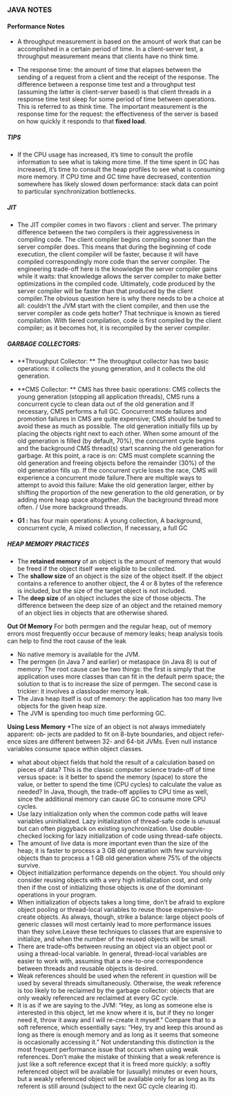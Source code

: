 ### JAVA NOTES

#### Performance Notes

* A throughput measurement is based on the amount of work that can be accomplished in a certain period of time. In a client-server test, a throughput measurement means that clients have no think time. 

* The response time: the amount of time that elapses between the sending of a request from a client and the receipt of the response. The difference between a response time test and a throughput test (assuming the latter is client-server based) is that client threads in a response time test sleep for some period of time between operations. This is referred to as think time. The important measurement is the response time for the request: the effectiveness of the server is based on how quickly it responds to that **fixed load**.


##### TIPS
*  If the CPU usage has increased, it’s time to consult the profile information to see what is taking more time. If the time spent in GC has increased, it’s time to consult the heap profiles to see what is consuming more memory. If CPU time and GC time have decreased, contention somewhere has likely slowed down performance: stack data can point to particular synchronization bottlenecks.

##### JIT
* The JIT compiler comes in two flavors : client and server. The primary difference between the two compilers is their aggressiveness in compiling code. The client compiler begins compiling sooner than the server compiler does. This means that during the beginning of code execution, the client compiler will be faster, because it will have compiled correspondingly more code than the server compiler. The engineering trade-off here is the knowledge the server compiler gains while it waits: that knowledge allows the server compiler to make better optimizations in the compiled code. Ultimately, code produced by the server compiler will be faster than that produced by the client compiler.The obvious question here is why there needs to be a choice at all: couldn’t the JVM start with the client compiler, and then use the server compiler as code gets hotter? That technique is known as tiered compilation. With tiered compilation, code is first compiled by the client compiler; as it becomes hot, it is recompiled by the server compiler.

##### GARBAGE COLLECTORS:
* **Throughput Collector: **  The throughput collector has two basic operations: it collects the young generation, and it collects the old generation.

* **CMS Collector: ** CMS has three basic operations: CMS collects the young generation (stopping all application threads), CMS runs a concurrent cycle to clean data out of the old generation and If necessary, CMS performs a full GC.
Concurrent mode failures and promotion failures in CMS are quite expensive; CMS should be tuned to avoid these as much as possible.
The old generation initially fills up by placing the objects right next to each other. When some amount of the old generation is filled (by default, 70%), the concurrent cycle begins and the background CMS thread(s) start scanning the old generation for garbage. At this point, a race is on: CMS must complete scanning the old generation and freeing objects before the remainder (30%) of the old generation fills up. If the concurrent cycle loses the race, CMS will experience a concurrent mode failure.There are multiple ways to attempt to avoid this failure: Make the old generation larger, either by shifting the proportion of the new generation to the old generation, or by adding more heap space altogether. /Run the background thread more often. / Use more background threads.


* **G1 :** has four main operations: A young collection, A background, concurrent cycle, A mixed collection, If necessary, a full GC

##### HEAP MEMORY PRACTICES
* The **retained memory** of an object is the amount of memory that would be freed if the object itself were eligible to be collected. 
* The **shallow size** of an object is the size of the object itself. If the object contains a reference to another object, the 4 or 8 bytes of the reference is included, but the size of the target object is not included.
* The **deep size** of an object includes the size of those objects. The difference between the deep size of an object and the retained memory of an object lies in objects that are otherwise shared. 

**Out Of Memory** 
 For both permgen and the regular heap, out of memory errors most frequently occur because of memory leaks; heap analysis tools can help to find the root cause of the leak
* No native memory is available for the JVM.
* The permgen (in Java 7 and earlier) or metaspace (in Java 8) is out of memory: The root cause can be two things: the first is simply that the application uses more classes than can fit in the default perm space; the solution to that is to increase the size of permgen. The second case is trickier: it involves a classloader memory leak. 
* The Java heap itself is out of memory: the application has too many live objects for the given heap size.
* The JVM is spending too much time performing GC.


**Using Less Memory**
*The size of an object is not always immediately apparent: ob‐ jects are padded to fit on 8-byte boundaries, and object refer‐ ence sizes are different between 32- and 64-bit JVMs. Even null instance variables consume space within object classes.
* what about object fields that hold the result of a calculation based on pieces of data? This is the classic computer science trade-off of time versus space: is it better to spend the memory (space) to store the value, or better to spend the time (CPU cycles) to calculate the value as needed? In Java, though, the trade-off applies to CPU time as well, since the additional memory can cause GC to consume more CPU cycles.
* Use lazy initialization only when the common code paths will leave variables uninitialized. Lazy initialization of thread-safe code is unusual but can often piggyback on existing synchronization. Use double-checked locking for lazy initialization of code using thread-safe objects.
* The amount of live data is more important even than the size of the heap; it is faster to process a 3 GB old generation with few surviving objects than to process a 1 GB old generation where 75% of the objects survive.
*  Object initialization performance depends on the object. You should only consider reusing objects with a very high initialization cost, and only then if the cost of initializing those objects is one of the dominant operations in your program.
*  When initialization of objects takes a long time, don’t be afraid to explore object pooling or thread-local variables to reuse those expensive-to-create objects. As always, though, strike a balance: large object pools of generic classes will most certainly lead to more performance issues than they solve.Leave these techniques to classes that are expensive to initialize, and when the number of the reused objects will be small.
* There are trade-offs between reusing an object via an object pool or using a thread-local variable. In general, thread-local variables are easier to work with, assuming that a one-to-one correspondence between threads and reusable objects is desired.
* Weak references should be used when the referent in question will be used by several threads simultaneously. Otherwise, the weak reference is too likely to be reclaimed by the garbage collector: objects that are only weakly referenced are reclaimed at every GC cycle.
* It is as if we are saying to the JVM: “Hey, as long as someone else is interested in this object, let me know where it is, but if they no longer need it, throw it away and I will re-create it myself.” Compare that to a soft reference, which essentially says: “Hey, try and keep this around as long as there is enough memory and as long as it seems that someone is occasionally accessing it.” Not understanding this distinction is the most frequent performance issue that occurs when using weak references. Don’t make the mistake of thinking that a weak reference is just like a soft reference except that it is freed more quickly: a softly referenced object will be available for (usually) minutes or even hours, but a weakly referenced object will be available only for as long as its referent is still around (subject to the next GC cycle clearing it).



















 